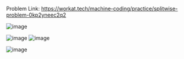 Problem Link: https://workat.tech/machine-coding/practice/splitwise-problem-0kp2yneec2q2

![image](https://github.com/chayansharma7/LowLevelDesign_Problems/assets/61390152/fa9f6859-7369-45aa-bf61-57ad955068dc)

![image](https://github.com/chayansharma7/LowLevelDesign_Problems/assets/61390152/dd17de9a-5f35-471f-b3ad-43e371787c8b)
![image](https://github.com/chayansharma7/LowLevelDesign_Problems/assets/61390152/03b4db28-c9e2-4bed-a7c2-2f6b95321605)


![image](https://github.com/chayansharma7/LowLevelDesign_Problems/assets/61390152/aee68f16-bf67-4909-a5c7-ac3fec1d2e3d)

